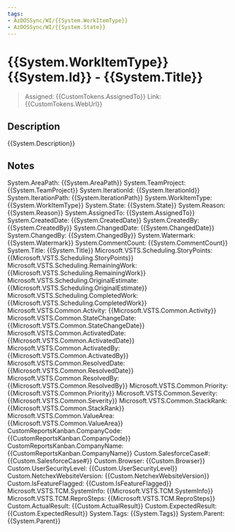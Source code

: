 ```yaml
---
tags:
- AzDOSSync/WI/{{System.WorkItemType}}
- AzDOSSync/WI/{{System.State}}
---
```


# {{System.WorkItemType}} {{System.Id}} - {{System.Title}}

> Assigned: {{CustomTokens.AssignedTo}}
> Link: {{CustomTokens.WebUrl}}

## Description

{{System.Description}}

## Notes

<!-- - Create notes list -->

System.AreaPath: {{System.AreaPath}}
System.TeamProject: {{System.TeamProject}}
System.IterationId: {{System.IterationId}}
System.IterationPath: {{System.IterationPath}}
System.WorkItemType: {{System.WorkItemType}}
System.State: {{System.State}}
System.Reason: {{System.Reason}}
System.AssignedTo: {{System.AssignedTo}}
System.CreatedDate: {{System.CreatedDate}}
System.CreatedBy: {{System.CreatedBy}}
System.ChangedDate: {{System.ChangedDate}}
System.ChangedBy: {{System.ChangedBy}}
System.Watermark: {{System.Watermark}}
System.CommentCount: {{System.CommentCount}}
System.Title: {{System.Title}}
Microsoft.VSTS.Scheduling.StoryPoints: {{Microsoft.VSTS.Scheduling.StoryPoints}}
Microsoft.VSTS.Scheduling.RemainingWork: {{Microsoft.VSTS.Scheduling.RemainingWork}}
Microsoft.VSTS.Scheduling.OriginalEstimate: {{Microsoft.VSTS.Scheduling.OriginalEstimate}}
Microsoft.VSTS.Scheduling.CompletedWork: {{Microsoft.VSTS.Scheduling.CompletedWork}}
Microsoft.VSTS.Common.Activity: {{Microsoft.VSTS.Common.Activity}}
Microsoft.VSTS.Common.StateChangeDate: {{Microsoft.VSTS.Common.StateChangeDate}}
Microsoft.VSTS.Common.ActivatedDate: {{Microsoft.VSTS.Common.ActivatedDate}}
Microsoft.VSTS.Common.ActivatedBy: {{Microsoft.VSTS.Common.ActivatedBy}}
Microsoft.VSTS.Common.ResolvedDate: {{Microsoft.VSTS.Common.ResolvedDate}}
Microsoft.VSTS.Common.ResolvedBy: {{Microsoft.VSTS.Common.ResolvedBy}}
Microsoft.VSTS.Common.Priority: {{Microsoft.VSTS.Common.Priority}}
Microsoft.VSTS.Common.Severity: {{Microsoft.VSTS.Common.Severity}}
Microsoft.VSTS.Common.StackRank: {{Microsoft.VSTS.Common.StackRank}}
Microsoft.VSTS.Common.ValueArea: {{Microsoft.VSTS.Common.ValueArea}}
CustomReportsKanban.CompanyCode: {{CustomReportsKanban.CompanyCode}}
CustomReportsKanban.CompanyName: {{CustomReportsKanban.CompanyName}}
Custom.SalesforceCase#: {{Custom.SalesforceCase#}}
Custom.Browser: {{Custom.Browser}}
Custom.UserSecurityLevel: {{Custom.UserSecurityLevel}}
Custom.NetchexWebsiteVersion: {{Custom.NetchexWebsiteVersion}}
Custom.IsFeatureFlagged: {{Custom.IsFeatureFlagged}}
Microsoft.VSTS.TCM.SystemInfo: {{Microsoft.VSTS.TCM.SystemInfo}}
Microsoft.VSTS.TCM.ReproSteps: {{Microsoft.VSTS.TCM.ReproSteps}}
Custom.ActualResult: {{Custom.ActualResult}}
Custom.ExpectedResult: {{Custom.ExpectedResult}}
System.Tags: {{System.Tags}}
System.Parent: {{System.Parent}}
